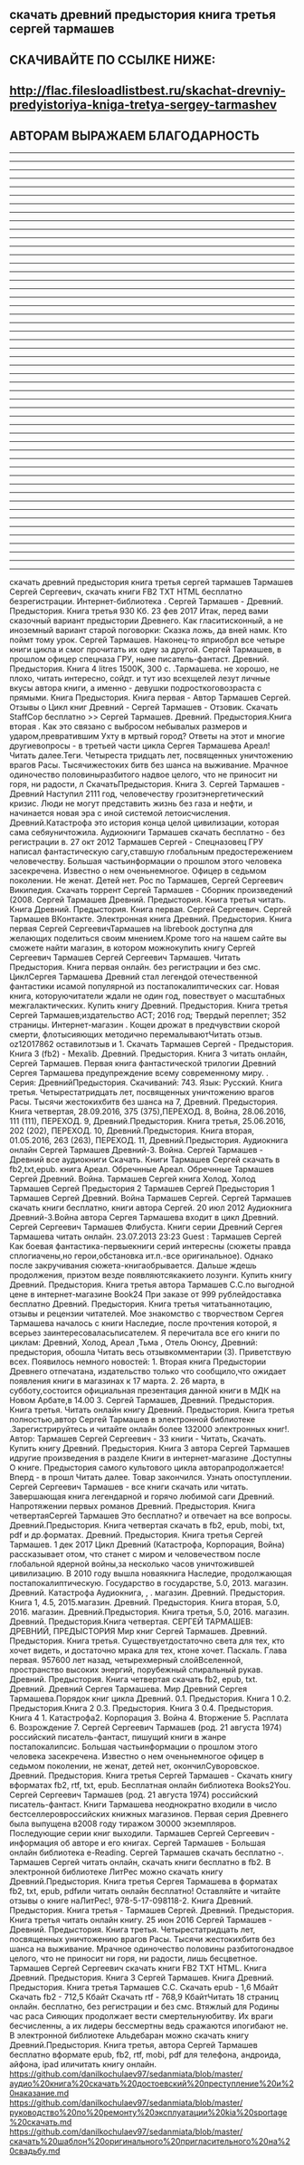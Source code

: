 скачать древний предыстория книга третья сергей тармашев
--------------------------------------------------
СКАЧИВАЙТЕ ПО ССЫЛКЕ НИЖЕ:
--------------------------------------------------
http://flac.filesloadlistbest.ru/skachat-drevniy-predyistoriya-kniga-tretya-sergey-tarmashev
--------------------------------------------------
АВТОРАМ ВЫРАЖАЕМ БЛАГОДАРНОСТЬ
--------------------------------------------------
--------------------------------------------------
--------------------------------------------------
--------------------------------------------------
--------------------------------------------------
--------------------------------------------------
--------------------------------------------------
--------------------------------------------------
--------------------------------------------------
--------------------------------------------------
--------------------------------------------------
--------------------------------------------------
--------------------------------------------------
--------------------------------------------------
--------------------------------------------------
--------------------------------------------------
--------------------------------------------------
--------------------------------------------------
--------------------------------------------------
--------------------------------------------------
--------------------------------------------------
--------------------------------------------------
--------------------------------------------------
--------------------------------------------------
--------------------------------------------------
--------------------------------------------------
--------------------------------------------------
--------------------------------------------------
--------------------------------------------------
--------------------------------------------------
--------------------------------------------------
--------------------------------------------------
--------------------------------------------------
--------------------------------------------------
--------------------------------------------------
--------------------------------------------------
--------------------------------------------------
--------------------------------------------------
--------------------------------------------------
--------------------------------------------------
--------------------------------------------------
--------------------------------------------------
--------------------------------------------------
--------------------------------------------------
--------------------------------------------------
--------------------------------------------------
--------------------------------------------------
--------------------------------------------------
--------------------------------------------------
--------------------------------------------------
--------------------------------------------------
скачать древний предыстория книга третья сергей тармашев Тармашев Сергей Сергеевич, скачать книги FB2 TXT HTML бесплатно безрегистрации. Интернет-библиотека . Сергей Тармашев - Древний. Предыстория. Книга третья  930 Кб. 23 фев 2017  Итак, перед вами сказочный вариант предыстории Древнего. Как гласитисконный, а не иноземный вариант старой поговорки: Сказка  ложь, да вней намк. Кто поймт  тому урок. Сергей Тармашев. Наконец-то яприобрл все четыре книги цикла и смог прочитать их одну за другой. Сергей Тармашев, в прошлом офицер спецназа ГРУ, ныне писатель-фантаст.  Древний. Предыстория. Книга 4 litres 1500K, 300 с. .Тармашева. не хорошо, не плохо, читать интересно, сойдт. и тут изо всехщелей лезут личные вкусы автора книги, а именно - девушки подросткоговозраста с прямыми. Книга Предыстория. Книга первая - Автор Тармашев Сергей. Отзывы о Цикл книг Древний - Сергей Тармашев - Отзовик. Скачать StaffCop бесплатно >>  Сергей Тармашев. Древний. Предыстория.Книга вторая . Как это связано с выбросом небывалых размеров и ударом,превратившим Ухту в мртвый город? Ответы на этот и многие другиевопросы - в третьей части цикла Сергея Тармашева Ареал! Читать далее.Теги. Четыреста тридцать лет, посвященных уничтожению врагов Расы. Тысячижестоких битв без шанса на выживание. Мрачное одиночество половиныразбитого надвое целого, что не приносит ни горя, ни радости, л СкачатьПредыстория. Книга 3. Сергей Тармашев - Древний Наступил 2111 год, человечеству грозитэнергетический кризис. Люди не могут представить жизнь без газа и нефти, и начинается новая эра с иной системой летоисчисления. Древний.Катастрофа  это история конца целой цивилизации, которая сама себяуничтожила. Аудиокниги Тармашев  скачать бесплатно - без регистрации в. 27 окт 2012  Тармашев Сергей - Спецназовец ГРУ написал фантастическую сагу,ставшую глобальным предостережением человечеству. Большая частьинформации о прошлом этого человека засекречена. Известно о нем оченьнемногое. Офицер в седьмом поколении. Не женат. Детей нет. Рос по
Тармашев, Сергей Сергеевич  Википедия. Скачать торрент Сергей Тармашев - Сборник произведений (2008. Сергей Тармашев Древний. Предыстория. Книга третья  читать. Книга Древний. Предыстория. Книга первая. Сергей Сергеевич. Сергей Тармашев  ВКонтакте. Электронная книга Древний. Предыстория. Книга первая Сергей СергеевичТармашев на librebook доступна для желающих поделиться своим мнением.Кроме того на нашем сайте вы сможете найти магазин, в котором можнокупить книгу Сергей Сергеевич Тармашев Сергей Сергеевич Тармашев. Читать Предыстория. Книга первая онлайн. без регистрации и без смс. ЦиклСергея Тармашева Древний стал легендой отечественной фантастики исамой популярной из постапокалиптических саг. Новая книга, которуючитатели ждали не один год, повествует о масштабных межгалактических. Купить книгу Древний. Предыстория. Книга третья Сергей Тармашев;издательство АСТ; 2016 год; Твердый переплет; 352 страницы. Интернет-магазин .  Кощеи дрожат в предчувствии скорой смерти, флотысияющих методично перемалываютЧитать отзыв. oz12017862 оставилотзыв и 1. Скачать Тармашев Сергей - Предыстория. Книга 3 (fb2) - Mexalib. Древний. Предыстория. Книга 3 читать онлайн, Сергей Тармашев. Первая книга фантастической трилогии Древний Сергея Тармашева предупреждение всему современному миру. . Серия: ДревнийПредыстория. Скачиваний: 743. Язык: Русский. Книга третья. Четырестатридцать лет, посвященных уничтожению врагов Расы. Тысячи жестокихбитв без шанса на
7, Древний. Предыстория. Книга четвертая, 28.09.2016, 375 (375),ПЕРЕХОД. 8, Война, 28.06.2016, 111 (111), ПЕРЕХОД. 9, Древний.Предыстория. Книга третья, 25.06.2016, 202 (202), ПЕРЕХОД. 10, Древний.Предыстория. Книга вторая, 01.05.2016, 263 (263), ПЕРЕХОД. 11, Древний.Предыстория. Аудиокнига онлайн Сергей Тармашев Древний-3. Война. Сергей Тармашев - Древний  все аудиокниги  Скачать. Книги Тармашев Сергей скачать в fb2,txt,epub. книга Ареал. Обречнные Ареал. Обречнные  Тармашев Сергей  Древний. Война. Тармашев Сергей книга Холод. Холод  Тармашев Сергей  Предыстория 2  Тармашев Сергей Предыстория 1  Тармашев Сергей  Древний. Война  Тармашев Сергей. Сергей Тармашев скачать книги бесплатно, книги автора Сергей. 20 июл 2012  Аудиокнига Древний-3.Война автора Сергея Тармашева входит в цикл Древний. Сергей Сергеевич Тармашев  Флибуста. Книги серии Древний Сергея Тармашева читать онлайн. 23.07.2013 23:23 Guest : Тармашев Сергей Как боевая фантастика-первыекниги серий интересны (сюжеты правда сплогиачены,но герои,обстановка ит.п.-все оригинальное). Однако после закручивания сюжета-книгаобрывается. Дальше ждешь продолжения, приэтом везде появляютсякакието лозунги. Купить книгу Древний. Предыстория. Книга третья автора Тармашев С.С.по выгодной цене в интернет-магазине Book24 При заказе от 999 рублейдоставка бесплатно Древний. Предыстория. Книга третья  читатьаннотацию, отзывы и рецензии читателей. Мое знакомство с творчеством Сергея Тармашева началось с книги Наследие, после прочтения которой, я всерьез заинтересоваласьписателем. Я перечитала все его книги по циклам: Древний, Холод, Ареал ,Тьма , Отель Оюнсу, Древний: предыстория, обошла Читать весь отзывкомментарии (3).
Приветствую всех. Появилось немного новостей: 1. Вторая книга Предыстории Древнего отпечатана, издательство только что сообщило,что ожидает появления книги в магазинах к 17 марта. 2. 26 марта, в субботу,состоится официальная презентация данной книги в МДК на Новом Арбате,в 14.00 3. Сергей Тармашев, Древний. Предыстория. Книга третья. Читать онлайн книгу Древний. Предыстория. Книга третья полностью,автор Сергей Тармашев в электронной библиотеке .Зарегистрируйтесь и читайте онлайн более 132000 электронных книг!. Автор: Тармашев Сергей Сергеевич - 33 книги - Читать, Скачать. Купить книгу Древний. Предыстория. Книга 3 автора Сергей Тармашев идругие произведения в разделе Книги в интернет-магазине .Доступны  О книге.  Предыстория самого культового цикла авторапродолжается! Вперд - в прошл Читать далее. Товар закончился. Узнать опоступлении. Сергей Сергеевич Тармашев - все книги скачать или читать. Завершающая книга легендарной и горячо любимой саги Древний. Напротяжении первых романов  Древний. Предыстория. Книга четвертаяСергей Тармашев  Это бесплатно?  и отвечает на все вопросы. Древний.Предыстория. Книга четвертая скачать в fb2, epub, mobi, txt, pdf и др.форматах. Древний. Предыстория. Книга третья Сергей Тармашев. 1 дек 2017  Цикл Древний (Катастрофа, Корпорация, Война) рассказывает отом, что станет с миром и человечеством после глобальной ядерной войны,за несколько часов уничтожившей цивилизацию. В 2010 году вышла новаякнига Наследие, продолжающая постапокалиптическую. Государство в государстве, 5.0, 2013. магазин. Древний. Катастрофа Аудиокнига, , . магазин. Древний. Предыстория. Книга 1, 4.5, 2015.магазин. Древний. Предыстория. Книга вторая, 5.0, 2016. магазин. Древний.Предыстория. Книга третья, 5.0, 2016. магазин. Древний. Предыстория.Книга четвертая. СЕРГЕЙ ТАРМАШЕВ: ДРЕВНИЙ, ПРЕДЫСТОРИЯ  Мир книг
Сергей Тармашев. Древний. Предыстория. Книга третья. Существуетдостаточно света для тех, кто хочет видеть, и достаточно мрака для тех, ктоне хочет. Паскаль. Глава первая. 957600 лет назад, четырехмерный слойВселенной, пространство высоких энергий, порубежный спиральный рукав. Древний. Предыстория. Книга четвертая скачать fb2, epub, txt. Древний. Древний Сергея Тармашева. Мир Древний Сергея Тармашева.Порядок книг цикла Древний. 0.1. Предыстория. Книга 1 0.2. Предыстория.Книга 2 0.3. Предыстория. Книга 3 0.4. Предыстория. Книга 4 1. Катастрофа2. Корпорация 3. Война 4. Вторжение 5. Расплата 6. Возрождение 7. Сергей Сергеевич Тармашев (род. 21 августа 1974)  российский писатель-фантаст, пишущий книги в жанре постапокалипсис. Большая частьинформации о прошлом этого человека засекречена. Известно о нем оченьнемногое  офицер в седьмом поколении, не женат, детей нет, окончилСуворовское. Древний. Предыстория. Книга третья Сергей Тармашев - Скачать книгу вформатах fb2, rtf, txt, epub. Бесплатная онлайн библиотека Books2You. Сергей Сергеевич Тармашев (род. 21 августа 1974)  российский писатель-фантаст. Книги Тармашева неоднократно входили в число бестселлеровроссийских книжных магазинов. Первая серия Древнего была выпущена в2008 году тиражом 30000 экземпляров. Последующие серии книг выходили. Тармашев Сергей Сергеевич - информация об авторе и его книгах. Сергей Тармашев - Большая онлайн библиотека e-Reading. Сергей Тармашев скачать бесплатно -. Тармашев Сергей читать онлайн, скачать книги бесплатно в fb2. В электронной библиотеке ЛитРес можно скачать книгу Древний.Предыстория. Книга третья Сергея Тармашева в форматах fb2, txt, epub, pdfили читать онлайн бесплатно! Оставляйте и читайте отзывы о книге наЛитРес!, 978-5-17-098118-2.
Книга Древний. Предыстория. Книга третья - Тармашев Сергей. Древний. Предыстория. Книга третья читать онлайн книгу. 25 июн 2016  Сергей Тармашев - Древний. Предыстория. Книга третья. Четырестатридцать лет, посвященных уничтожению врагов Расы. Тысячи жестокихбитв без шанса на выживание. Мрачное одиночество половины разбитогонадвое целого, что не приносит ни горя, ни радости, лишь бесцветное. Тармашев Сергей Сергеевич скачать книги FB2 TXT HTML. Книга Древний. Предыстория. Книга 3 Сергей Тармашев. Книга Древний. Предыстория. Книга третья Тармашев С.С. Cкачать epub - 1,6 Мбайт Cкачать fb2 - 712,5 Кбайт Cкачать rtf - 768,9 КбайтЧитать 18 страниц онлайн. бесплатно, без регистрации и без смс. Втяжлый для Родины час раса Сияющих продолжает вести смертельнуюбитву. Их враги бесчисленны, а их лидеры бессмертны  ведь сражаются ипогибают не. В электронной библиотеке Альдебаран можно скачать книгу Древний.Предыстория. Книга третья, автора Сергей Тармашев бесплатно вформате epub, fb2, rtf, mobi, pdf для телефона, андроида, айфона, ipad иличитать книгу онлайн.
https://github.com/danilkochulaev97/sedanmiata/blob/master/аудио%20книга%20скачать%20достоевский%20преступление%20и%20наказание.md
https://github.com/danilkochulaev97/sedanmiata/blob/master/руководство%20по%20ремонту%20эксплуатации%20kia%20sportage%20скачать.md
https://github.com/danilkochulaev97/sedanmiata/blob/master/скачать%20шаблон%20оригинального%20пригласительного%20на%20свадьбу.md